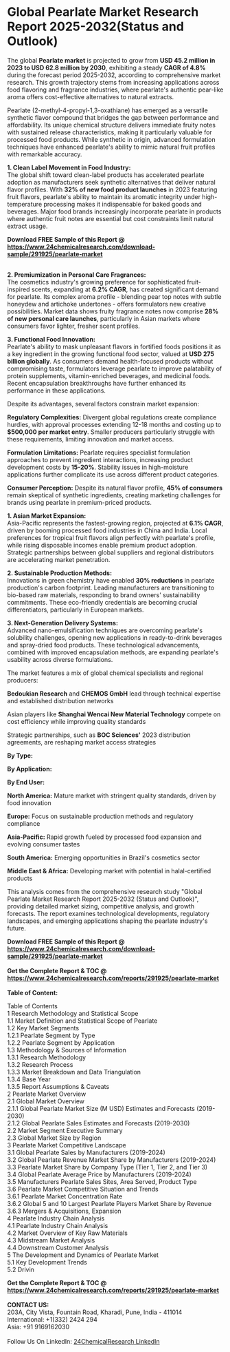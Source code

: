 <h1>Global Pearlate Market Research Report 2025-2032(Status and Outlook)</h1><p>The global <strong>Pearlate market</strong> is projected to grow from <strong>USD 45.2 million in 2023 to USD 62.8 million by 2030</strong>, exhibiting a steady <strong>CAGR of 4.8%</strong> during the forecast period 2025-2032, according to comprehensive market research. This growth trajectory stems from increasing applications across food flavoring and fragrance industries, where pearlate's authentic pear-like aroma offers cost-effective alternatives to natural extracts.</p><p>Pearlate (2-methyl-4-propyl-1,3-oxathiane) has emerged as a versatile synthetic flavor compound that bridges the gap between performance and affordability. Its unique chemical structure delivers immediate fruity notes with sustained release characteristics, making it particularly valuable for processed food products. While synthetic in origin, advanced formulation techniques have enhanced pearlate's ability to mimic natural fruit profiles with remarkable accuracy.</p><p><strong>1. Clean Label Movement in Food Industry:</strong><br>
The global shift toward clean-label products has accelerated pearlate adoption as manufacturers seek synthetic alternatives that deliver natural flavor profiles. With <strong>32% of new food product launches</strong> in 2023 featuring fruit flavors, pearlate's ability to maintain its aromatic integrity under high-temperature processing makes it indispensable for baked goods and beverages. Major food brands increasingly incorporate pearlate in products where authentic fruit notes are essential but cost constraints limit natural extract usage.</p><div><b>Download FREE Sample of this Report @ 
            <a href="https://www.24chemicalresearch.com/download-sample/291925/pearlate-market">
            https://www.24chemicalresearch.com/download-sample/291925/pearlate-market</a></b></div><br><p><strong>2. Premiumization in Personal Care Fragrances:</strong><br>
The cosmetics industry's growing preference for sophisticated fruit-inspired scents, expanding at <strong>6.2% CAGR</strong>, has created significant demand for pearlate. Its complex aroma profile - blending pear top notes with subtle honeydew and artichoke undertones - offers formulators new creative possibilities. Market data shows fruity fragrance notes now comprise <strong>28% of new personal care launches</strong>, particularly in Asian markets where consumers favor lighter, fresher scent profiles.</p><p><strong>3. Functional Food Innovation:</strong><br>
Pearlate's ability to mask unpleasant flavors in fortified foods positions it as a key ingredient in the growing functional food sector, valued at <strong>USD 275 billion globally</strong>. As consumers demand health-focused products without compromising taste, formulators leverage pearlate to improve palatability of protein supplements, vitamin-enriched beverages, and medicinal foods. Recent encapsulation breakthroughs have further enhanced its performance in these applications.</p><p>Despite its advantages, several factors constrain market expansion:</p><p><strong>Regulatory Complexities:</strong> Divergent global regulations create compliance hurdles, with approval processes extending 12-18 months and costing up to <strong>$500,000 per market entry</strong>. Smaller producers particularly struggle with these requirements, limiting innovation and market access.</p><p><strong>Formulation Limitations:</strong> Pearlate requires specialist formulation approaches to prevent ingredient interactions, increasing product development costs by <strong>15-20%</strong>. Stability issues in high-moisture applications further complicate its use across different product categories.</p><p><strong>Consumer Perception:</strong> Despite its natural flavor profile, <strong>45% of consumers</strong> remain skeptical of synthetic ingredients, creating marketing challenges for brands using pearlate in premium-priced products.</p><p><strong>1. Asian Market Expansion:</strong><br>
Asia-Pacific represents the fastest-growing region, projected at <strong>6.1% CAGR</strong>, driven by booming processed food industries in China and India. Local preferences for tropical fruit flavors align perfectly with pearlate's profile, while rising disposable incomes enable premium product adoption. Strategic partnerships between global suppliers and regional distributors are accelerating market penetration.</p><p><strong>2. Sustainable Production Methods:</strong><br>
Innovations in green chemistry have enabled <strong>30% reductions</strong> in pearlate production's carbon footprint. Leading manufacturers are transitioning to bio-based raw materials, responding to brand owners' sustainability commitments. These eco-friendly credentials are becoming crucial differentiators, particularly in European markets.</p><p><strong>3. Next-Generation Delivery Systems:</strong><br>
Advanced nano-emulsification techniques are overcoming pearlate's solubility challenges, opening new applications in ready-to-drink beverages and spray-dried food products. These technological advancements, combined with improved encapsulation methods, are expanding pearlate's usability across diverse formulations.</p><p>The market features a mix of global chemical specialists and regional producers:</p><p><strong>Bedoukian Research</strong> and <strong>CHEMOS GmbH</strong> lead through technical expertise and established distribution networks</p><p>Asian players like <strong>Shanghai Wencai New Material Technology</strong> compete on cost efficiency while improving quality standards</p><p>Strategic partnerships, such as <strong>BOC Sciences'</strong> 2023 distribution agreements, are reshaping market access strategies</p><p><strong>By Type:</strong></p><p><strong>By Application:</strong></p><p><strong>By End User:</strong></p><p><strong>North America:</strong> Mature market with stringent quality standards, driven by food innovation</p><p><strong>Europe:</strong> Focus on sustainable production methods and regulatory compliance</p><p><strong>Asia-Pacific:</strong> Rapid growth fueled by processed food expansion and evolving consumer tastes</p><p><strong>South America:</strong> Emerging opportunities in Brazil's cosmetics sector</p><p><strong>Middle East &amp; Africa:</strong> Developing market with potential in halal-certified products</p><p>This analysis comes from the comprehensive research study "Global Pearlate Market Research Report 2025-2032 (Status and Outlook)", providing detailed market sizing, competitive analysis, and growth forecasts. The report examines technological developments, regulatory landscapes, and emerging applications shaping the pearlate industry's future.</p><div><b>Download FREE Sample of this Report @ 
            <a href="https://www.24chemicalresearch.com/download-sample/291925/pearlate-market">
            https://www.24chemicalresearch.com/download-sample/291925/pearlate-market</a></b></div><br><div><b>Get the Complete Report & TOC @ 
            <a href="https://www.24chemicalresearch.com/reports/291925/pearlate-market">
            https://www.24chemicalresearch.com/reports/291925/pearlate-market</a></b></div><br>
            <b>Table of Content:</b><p>Table of Contents<br />
1 Research Methodology and Statistical Scope<br />
1.1 Market Definition and Statistical Scope of Pearlate<br />
1.2 Key Market Segments<br />
1.2.1 Pearlate Segment by Type<br />
1.2.2 Pearlate Segment by Application<br />
1.3 Methodology & Sources of Information<br />
1.3.1 Research Methodology<br />
1.3.2 Research Process<br />
1.3.3 Market Breakdown and Data Triangulation<br />
1.3.4 Base Year<br />
1.3.5 Report Assumptions & Caveats<br />
2 Pearlate Market Overview<br />
2.1 Global Market Overview<br />
2.1.1 Global Pearlate Market Size (M USD) Estimates and Forecasts (2019-2030)<br />
2.1.2 Global Pearlate Sales Estimates and Forecasts (2019-2030)<br />
2.2 Market Segment Executive Summary<br />
2.3 Global Market Size by Region<br />
3 Pearlate Market Competitive Landscape<br />
3.1 Global Pearlate Sales by Manufacturers (2019-2024)<br />
3.2 Global Pearlate Revenue Market Share by Manufacturers (2019-2024)<br />
3.3 Pearlate Market Share by Company Type (Tier 1, Tier 2, and Tier 3)<br />
3.4 Global Pearlate Average Price by Manufacturers (2019-2024)<br />
3.5 Manufacturers Pearlate Sales Sites, Area Served, Product Type<br />
3.6 Pearlate Market Competitive Situation and Trends<br />
3.6.1 Pearlate Market Concentration Rate<br />
3.6.2 Global 5 and 10 Largest Pearlate Players Market Share by Revenue<br />
3.6.3 Mergers & Acquisitions, Expansion<br />
4 Pearlate Industry Chain Analysis<br />
4.1 Pearlate Industry Chain Analysis<br />
4.2 Market Overview of Key Raw Materials<br />
4.3 Midstream Market Analysis<br />
4.4 Downstream Customer Analysis<br />
5 The Development and Dynamics of Pearlate Market <br />
5.1 Key Development Trends<br />
5.2 Drivin</p><div><b>Get the Complete Report & TOC @ 
            <a href="https://www.24chemicalresearch.com/reports/291925/pearlate-market">
            https://www.24chemicalresearch.com/reports/291925/pearlate-market</a></b></div><br><b>CONTACT US:</b><br>
            203A, City Vista, Fountain Road, Kharadi, Pune, India - 411014<br>
            International: +1(332) 2424 294<br>
            Asia: +91 9169162030 <br><br>
            Follow Us On LinkedIn: <a href="https://www.linkedin.com/company/24chemicalresearch/">24ChemicalResearch LinkedIn</a>